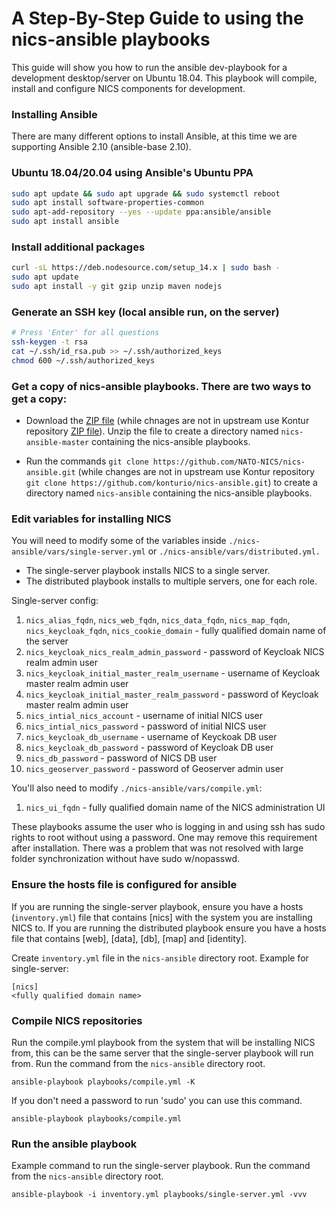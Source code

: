 # A Step-By-Step Guide to using the nics-ansible playbooks

This guide will show you how to run the ansible dev-playbook for a development desktop/server on Ubuntu 18.04. This playbook will compile, install and configure NICS components for development.

### Installing Ansible
There are many different options to install Ansible, at this time we are supporting Ansible 2.10 (ansible-base 2.10).

### Ubuntu 18.04/20.04 using Ansible's Ubuntu PPA
```bash
sudo apt update && sudo apt upgrade && sudo systemctl reboot
sudo apt install software-properties-common
sudo apt-add-repository --yes --update ppa:ansible/ansible
sudo apt install ansible
```

### Install additional packages
```bash
curl -sL https://deb.nodesource.com/setup_14.x | sudo bash -
sudo apt update
sudo apt install -y git gzip unzip maven nodejs
```

### Generate an SSH key (local ansible run, on the server)
```bash 
# Press 'Enter' for all questions
ssh-keygen -t rsa
cat ~/.ssh/id_rsa.pub >> ~/.ssh/authorized_keys
chmod 600 ~/.ssh/authorized_keys
```

### Get a copy of nics-ansible playbooks. There are two ways to get a copy:

  - Download the [ZIP file](https://github.com/NATO-NICS/nics-ansible/archive/master.zip) (while chnages are not in upstream use Kontur repository [ZIP file](https://github.com/konturio/nics-ansible/archive/refs/heads/main.zip)). Unzip the file to create a directory named `nics-ansible-master` containing the nics-ansible playbooks.

  - Run the commands `git clone https://github.com/NATO-NICS/nics-ansible.git` (while changes are not in upstream use Kontur repository `git clone https://github.com/konturio/nics-ansible.git`) to create a directory named `nics-ansible` containing the nics-ansible playbooks.

### Edit variables for installing NICS
You will need to modify some of the variables inside `./nics-ansible/vars/single-server.yml` or `./nics-ansible/vars/distributed.yml.`
- The single-server playbook installs NICS to a single server. 
- The distributed playbook installs to multiple servers, one for each role.

Single-server config:
1. `nics_alias_fqdn`, `nics_web_fqdn`, `nics_data_fqdn`, `nics_map_fqdn`, `nics_keycloak_fqdn`, `nics_cookie_domain` - fully qualified domain name of the server
2. `nics_keycloak_nics_realm_admin_password` - password of Keycloak NICS realm admin user
3. `nics_keycloak_initial_master_realm_username` - username of Keycloak master realm admin user
4. `nics_keycloak_initial_master_realm_password` - password of Keycloak master realm admin user
5. `nics_intial_nics_account` - username of initial NICS user
6. `nics_intial_nics_password` - password of initial NICS user 
7. `nics_keycloak_db_username` - username of Keyckoak DB user
8. `nics_keycloak_db_password` - password of Keycloak DB user
9. `nics_db_password` - password of NICS DB user
10. `nics_geoserver_password` - password of Geoserver admin user

You'll also need to modify `./nics-ansible/vars/compile.yml`:
1. `nics_ui_fqdn` - fully qualified domain name of the NICS administration UI

These playbooks assume the user who is logging in and using ssh has sudo rights to root without using a password. One may remove this requirement after installation. There was a problem that was not resolved with large folder synchronization without have sudo w/nopasswd.

### Ensure the hosts file is configured for ansible
If you are running the single-server playbook, ensure you have a hosts (`inventory.yml`) file that contains [nics] with the system you are installing NICS to.
If you are running the distributed playbook ensure you have a hosts file that contains [web], [data], [db], [map] and [identity]. 

Create `inventory.yml` file in the `nics-ansible` directory root. Example for single-server:
```
[nics]
<fully qualified domain name>
```

### Compile NICS repositories

Run the compile.yml playbook from the system that will be installing NICS from, this can be the same server that the single-server playbook will run from. Run the command from the `nics-ansible` directory root.

`ansible-playbook playbooks/compile.yml -K`

If you don't need a password to run 'sudo' you can use this command.

`ansible-playbook playbooks/compile.yml`

### Run the ansible playbook
Example command to run the single-server playbook.
Run the command from the `nics-ansible` directory root.

`ansible-playbook -i inventory.yml playbooks/single-server.yml -vvv`

